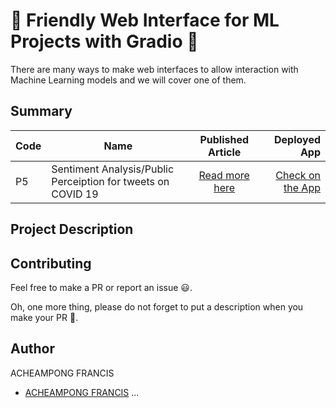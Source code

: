 # 🚀 Friendly Web Interface for ML Projects with Gradio 🚀

There are many ways to make web interfaces to allow interaction with Machine Learning models and we will cover one of them.



## Summary
| Code      | Name        | Published Article |  Deployed App |
|-----------|-------------|:-------------:|------:|
| P5 | Sentiment Analysis/Public Perceiption for tweets on COVID 19|  [Read more here](https://medium.com/@acheampongfrancis95/analyzing-public-opinion-towards-the-covid19-vaccines-using-pretrained-distilbert-model-d0979aa062aa) | [Check on the App]() |

## Project Description




## Contributing

Feel free to make a PR or report an issue 😃.

Oh, one more thing, please do not forget to put a description when you make your PR 🙂.

## Author
ACHEAMPONG FRANCIS
- [ACHEAMPONG FRANCIS](https://medium.com/@acheampongfrancis95)
...

